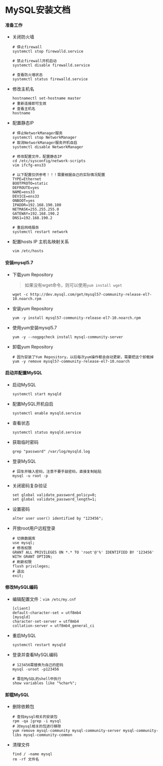 # MySQL安装文档

#### 准备工作

* 关闭防火墙

  ```
  # 停止firewall
  systemctl stop firewalld.service
  
  # 禁止firewall开机启动
  systemctl disable firewalld.service
  
  # 查看防火墙状态
  systemctl status firewalld.service
  ```

* 修改主机名

  ```
  hostnamectl set-hostname master
  # 重新连接即可生效
  # 查看主机名
  hostname
  ```

* 配置静态IP

  ```
  # 停止NetworkManager服务
  systemctl stop NetworkManager
  # 取消NetworkManager服务开机自启
  systemctl disable NetworkManager
  
  # 修改配置文件，配置静态IP
  cd /etc/sysconfig/network-scripts
  vim ifcfg-ens33
  
  # 以下配置仅供参考！！！需要根据自己的实际情况配置
  TYPE=Ethernet
  BOOTPROTO=static
  DEFROUTE=yes
  NAME=ens33
  DEVICE=ens33
  ONBOOT=yes
  IPADDR=192.168.190.100
  NETMASK=255.255.255.0
  GATEWAY=192.168.190.2
  DNS1=192.168.190.2
  
  # 重启网络服务
  systemctl restart network
  ```

* 配置hosts IP 主机名映射关系

  ```
  vim /etc/hosts
  ```

#### 安装mysql5.7

* 下载yum Repository

  > 如果没有wget命令，则可以使用```yum install wget```

  ```
  wget -c http://dev.mysql.com/get/mysql57-community-release-el7-10.noarch.rpm
  ```

* 安装yum Repository

  ```
  yum -y install mysql57-community-release-el7-10.noarch.rpm
  ```

* 使用yum安装mysql5.7

  ```
  yum -y --nogpgcheck install mysql-community-server
  ```

* 卸载yum Repository

  ```
  # 因为安装了Yum Repository，以后每次yum操作都会自动更新，需要把这个卸载掉
  yum -y remove mysql57-community-release-el7-10.noarch
  ```

#### 启动并配置MySQL

* 启动MySQL

  ```
  systemctl start mysqld
  ```

* 配置MySQL开机自启

  ```
  systemctl enable mysqld.service
  ```

* 查看状态

  ```
  systemctl status mysqld.service
  ```

* 获取临时密码

  ```
  grep "password" /var/log/mysqld.log
  ```

* 登录MySQL

  ```
  # 回车并输入密码，注意不要手敲密码，直接复制粘贴
  mysql -u root -p
  ```

* 关闭密码复杂验证

  ```
  set global validate_password_policy=0;
  set global validate_password_length=1;
  ```

* 设置密码

  ```
  alter user user() identified by "123456";
  ```

* 开放root用户远程登录

  ```
  # 切换数据库
  use mysql;
  # 修改权限
  GRANT ALL PRIVILEGES ON *.* TO 'root'@'%' IDENTIFIED BY '123456' WITH GRANT OPTION;
  # 刷新权限
  flush privileges; 
  # 退出
  exit;
  ```

#### 修改MySQL编码

* 编辑配置文件：```vim /etc/my.cnf```

  ```
  [client]
  default-character-set = utf8mb4
  [mysqld]
  character-set-server = utf8mb4
  collation-server = utf8mb4_general_ci
  ```

* 重启MySQL

  ```
  systemctl restart mysqld
  ```

* 登录并查看MySQL编码

  ```
  # 123456需替换为自己的密码
  mysql -uroot -p123456
  
  # 需在MySQL的shell中执行
  show variables like "%char%";
  ```

#### 卸载MySQL

* 删除依赖包

  ```
  # 查找mysql相关的安装包
  rpm -qa |grep -i mysql
  # 对mysql相关的包进行移除
  yum remove mysql-community mysql-community-server mysql-community-libs mysql-community-common
  ```

* 清理文件

  ```
  find / -name mysql
  rm -rf 文件名
  ```

  